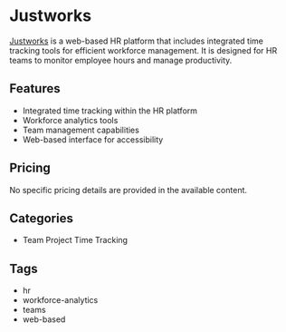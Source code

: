 # Justworks

[Justworks](https://www.nitdit.com/product/justworks-inc/) is a web-based HR platform that includes integrated time tracking tools for efficient workforce management. It is designed for HR teams to monitor employee hours and manage productivity.

## Features
- Integrated time tracking within the HR platform
- Workforce analytics tools
- Team management capabilities
- Web-based interface for accessibility

## Pricing
No specific pricing details are provided in the available content.

## Categories
- Team Project Time Tracking

## Tags
- hr
- workforce-analytics
- teams
- web-based